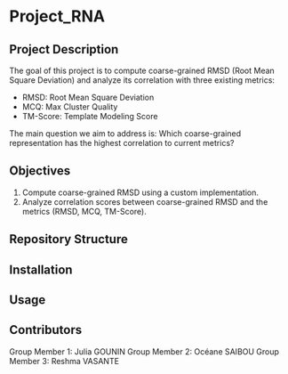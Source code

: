 # Project_RNA

## Project Description

The goal of this project is to compute coarse-grained RMSD (Root Mean Square Deviation) and analyze its correlation with three existing metrics: 
- RMSD: Root Mean Square Deviation
- MCQ: Max Cluster Quality
- TM-Score: Template Modeling Score

The main question we aim to address is: 
Which coarse-grained representation has the highest correlation to current metrics?

## Objectives

1. Compute coarse-grained RMSD using a custom implementation.
2. Analyze correlation scores between coarse-grained RMSD and the metrics (RMSD, MCQ, TM-Score).

## Repository Structure


## Installation

## Usage

## Contributors

Group Member 1: Julia GOUNIN 
Group Member 2: Océane SAIBOU 
Group Member 3: Reshma VASANTE 

